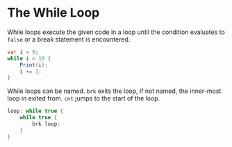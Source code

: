 # The While Loop
While loops execute the given code in a loop until the condition evaluates to `false` or a break statement is encountered.

```cs
var i = 0;
while i < 10 {
    Print(i);
    i += 1;
}
```

While loops can be named.
`brk` exits the loop, if not named, the inner-most loop in exited from.
`cnt` jumps to the start of the loop.
```cs
loop: while true {
    while true {
        brk loop;
    }
}
```